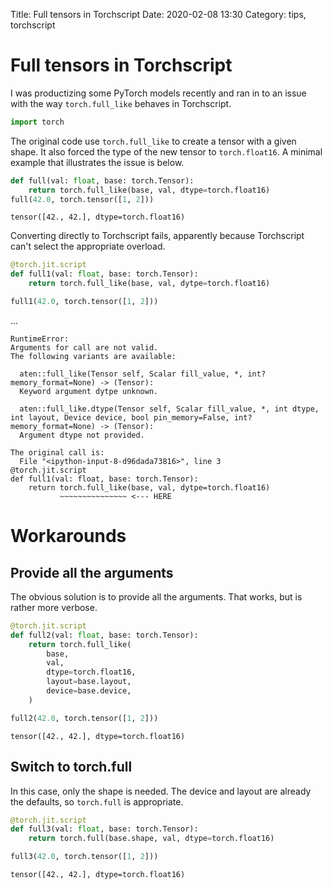 Title: Full tensors in Torchscript
Date: 2020-02-08 13:30
Category: tips, torchscript

# Full tensors in Torchscript

I was productizing some PyTorch models recently and ran in to an issue with the way `torch.full_like` behaves in Torchscript.


```python
import torch
```

The original code use `torch.full_like` to create a tensor with a given shape.  It also forced the type of the new tensor to `torch.float16`.  A minimal example that illustrates the issue is below.


```python
def full(val: float, base: torch.Tensor):
    return torch.full_like(base, val, dtype=torch.float16)
full(42.0, torch.tensor([1, 2]))
```




    tensor([42., 42.], dtype=torch.float16)



Converting directly to Torchscript fails, apparently because Torchscript can't select the appropriate overload.


```python
@torch.jit.script
def full1(val: float, base: torch.Tensor):
    return torch.full_like(base, val, dytpe=torch.float16)

full1(42.0, torch.tensor([1, 2]))
```
...

    RuntimeError: 
    Arguments for call are not valid.
    The following variants are available:
      
      aten::full_like(Tensor self, Scalar fill_value, *, int? memory_format=None) -> (Tensor):
      Keyword argument dytpe unknown.
      
      aten::full_like.dtype(Tensor self, Scalar fill_value, *, int dtype, int layout, Device device, bool pin_memory=False, int? memory_format=None) -> (Tensor):
      Argument dtype not provided.
    
    The original call is:
      File "<ipython-input-8-d96dada73816>", line 3
    @torch.jit.script
    def full1(val: float, base: torch.Tensor):
        return torch.full_like(base, val, dytpe=torch.float16)
               ~~~~~~~~~~~~~~~ <--- HERE



# Workarounds

## Provide all the arguments

The obvious solution is to provide all the arguments.  That works, but is rather more verbose.


```python
@torch.jit.script
def full2(val: float, base: torch.Tensor):
    return torch.full_like(
        base,
        val,
        dtype=torch.float16,
        layout=base.layout,
        device=base.device,
    )

full2(42.0, torch.tensor([1, 2]))
```




    tensor([42., 42.], dtype=torch.float16)



## Switch to torch.full

In this case, only the shape is needed.  The device and layout are already the defaults, so `torch.full` is appropriate.


```python
@torch.jit.script
def full3(val: float, base: torch.Tensor):
    return torch.full(base.shape, val, dtype=torch.float16)

full3(42.0, torch.tensor([1, 2]))
```




    tensor([42., 42.], dtype=torch.float16)


